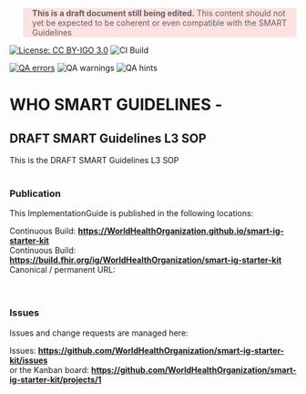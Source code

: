 <div>
<blockquote style="background-color: rgba(255, 160, 160, 0.3);">
	<strong>This is a draft document still being edited.</strong>
	This content should not yet be expected to be coherent or even compatible with the SMART Guidelines
</blockquote>
</div>

[![License: CC BY-IGO 3.0](https://licensebuttons.net/l/by-nc/3.0/igo/80x15.png)](https://creativecommons.org/licenses/by/3.0/igo)
![CI Build](https://img.shields.io/github/actions/workflow/status/worldhealthorganization/smart-ig-starter-kit/ghbuild.yml)  
  

[![QA errors](https://img.shields.io/badge/dynamic/json?url=https%3A%2F%2Fworldhealthorganization.github.io%2Fsmart-ig-starter-kit%2Fqa.json&query=%24.errs&logoColor=red&label=QA%20errors&color=yellow)](https://worldhealthorganization.github.io/smart-ig-starter-kit/qa.html)
![QA warnings](https://img.shields.io/badge/dynamic/json?url=https%3A%2F%2Fworldhealthorganization.github.io%2Fsmart-ig-starter-kit%2Fqa.json&query=%24.warnings&logoColor=orange&label=QA%20warnings&color=yellow)
![QA hints](https://img.shields.io/badge/dynamic/json?url=https%3A%2F%2Fworldhealthorganization.github.io%2Fsmart-ig-starter-kit%2Fqa.json&query=%24.hints&logoColor=yellow&label=QA%20hints&color=yellow)


# WHO SMART GUIDELINES -


DRAFT SMART Guidelines L3 SOP
---
This is the DRAFT SMART Guidelines L3 SOP
<br> </br>
###
### Publication
This ImplementationGuide is published in the following locations:


Continuous Build:  __https://WorldHealthOrganization.github.io/smart-ig-starter-kit__  
Continuous Build:  __https://build.fhir.org/ig/WorldHealthOrganization/smart-ig-starter-kit__  
Canonical / permanent URL:   
<br> </br>

### Issues
Issues and change requests are managed here:  

Issues:  __https://github.com/WorldHealthOrganization/smart-ig-starter-kit/issues__  
    or the Kanban board: __https://github.com/WorldHealthOrganization/smart-ig-starter-kit/projects/1__
